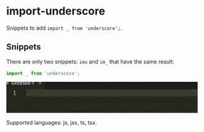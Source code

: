 # import-underscore

Snippets to add `import _ from 'underscore';`.

## Snippets

There are only two snippets: `imu` and `im_` that have the same result:
```js
import _ from 'underscore';
```


![Snippet Demo](images/im_.gif)


Supported languages: js, jsx, ts, tsx.
